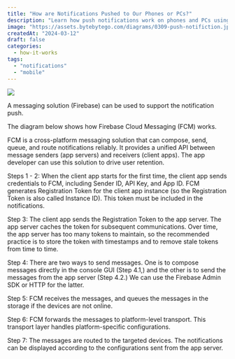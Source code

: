 ```yaml
---
title: "How are Notifications Pushed to Our Phones or PCs?"
description: "Learn how push notifications work on phones and PCs using FCM."
image: "https://assets.bytebytego.com/diagrams/0309-push-notifiction.jpg"
createdAt: "2024-03-12"
draft: false
categories:
  - how-it-works
tags:
  - "notifications"
  - "mobile"
---
```


![](https://assets.bytebytego.com/diagrams/0309-push-notifiction.jpg)

A messaging solution (Firebase) can be used to support the notification push.

The diagram below shows how Firebase Cloud Messaging (FCM) works.

FCM is a cross-platform messaging solution that can compose, send, queue, and route notifications reliably. It provides a unified API between message senders (app servers) and receivers (client apps). The app developer can use this solution to drive user retention.

Steps 1 - 2: When the client app starts for the first time, the client app sends credentials to FCM, including Sender ID, API Key, and App ID. FCM generates Registration Token for the client app instance (so the Registration Token is also called Instance ID). This token must be included in the notifications.

Step 3: The client app sends the Registration Token to the app server. The app server caches the token for subsequent communications. Over time, the app server has too many tokens to maintain, so the recommended practice is to store the token with timestamps and to remove stale tokens from time to time.

Step 4: There are two ways to send messages. One is to compose messages directly in the console GUI (Step 4.1,) and the other is to send the messages from the app server (Step 4.2.) We can use the Firebase Admin SDK or HTTP for the latter.

Step 5: FCM receives the messages, and queues the messages in the storage if the devices are not online.

Step 6: FCM forwards the messages to platform-level transport. This transport layer handles platform-specific configurations.

Step 7: The messages are routed to the targeted devices. The notifications can be displayed according to the configurations sent from the app server.
